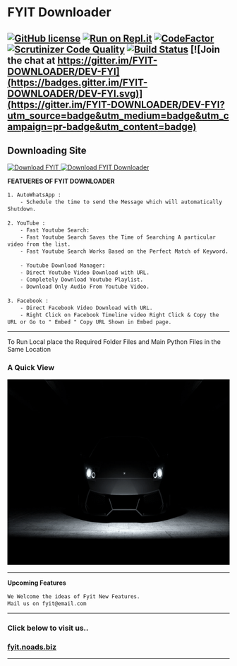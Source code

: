 


<h1>FYIT Downloader</h1> 

[![GitHub license](https://img.shields.io/github/license/DeepakChakravarthy/YoutubeDownloader-FYI)](https://github.com/DeepakChakravarthy/YoutubeDownloader-FYI/blob/master/LICENSE)
[![Run on Repl.it](https://repl.it/badge/github/DeepakChakravarthy/YoutubeDownloader-FYI)](https://repl.it/github/DeepakChakravarthy/YoutubeDownloader-FYI)
[![CodeFactor](https://www.codefactor.io/repository/github/deepakchakravarthy/youtubedownloader-fyi/badge)](https://www.codefactor.io/repository/github/deepakchakravarthy/youtubedownloader-fyi)
[![Scrutinizer Code Quality](https://scrutinizer-ci.com/g/DeepakChakravarthy/YoutubeDownloader-FYI/badges/quality-score.png?b=master)](https://scrutinizer-ci.com/g/DeepakChakravarthy/YoutubeDownloader-FYI/?branch=master)
[![Build Status](https://scrutinizer-ci.com/g/DeepakChakravarthy/YoutubeDownloader-FYI/badges/build.png?b=master)](https://scrutinizer-ci.com/g/DeepakChakravarthy/YoutubeDownloader-FYI/build-status/master) [![Join the chat at https://gitter.im/FYIT-DOWNLOADER/DEV-FYI](https://badges.gitter.im/FYIT-DOWNLOADER/DEV-FYI.svg)](https://gitter.im/FYIT-DOWNLOADER/DEV-FYI?utm_source=badge&utm_medium=badge&utm_campaign=pr-badge&utm_content=badge)
---------------------------------------------------------
<h2>Downloading Site</h2>
<a href="https://sourceforge.net/p/fyit/"><img alt="Download FYIT" src="https://sourceforge.net/sflogo.php?type=13&group_id=3225284"> <href="https://sourceforge.net/projects/fyit/files/latest/download"><img alt="Download FYIT Downloader" src="https://img.shields.io/sourceforge/dd/fyit.svg" ></a>



**FEATUERES OF FYIT DOWNLOADER**

	1. AutoWhatsApp :
	    - Schedule the time to send the Message which will automatically Shutdown.
		
	2. YouTube :
	    - Fast Youtube Search:
		- Fast Youtube Search Saves the Time of Searching A particular video from the list.
		- Fast Youtube Search Works Based on the Perfect Match of Keyword.
			
	    - Youtube Download Manager:
		- Direct Youtube Video Download with URL.
		- Completely Download Youtube Playlist.
		- Download Only Audio From Youtube Video.
            
	3. Facebook :
	    - Direct Facebook Video Download with URL.
	    - Right Click on Facebook Timeline video Right Click & Copy the URL or Go to " Embed " Copy URL Shown in Embed page.
	
---------------------------------------------------------

To Run Local place the Required Folder Files and Main Python Files in the Same Location

<h3> A Quick View </h3>

<img src="https://github.com/DeepakChakravarthy/YoutubeDownloader-FYI/blob/master/ScreenShot/screendemo.gif?raw=true" width="800" height="420">

----------------------------------------------------------

**Upcoming Features**

	We Welcome the ideas of Fyit New Features. 
	Mail us on fyit@email.com
	
----------------------------------------------------------

<h3>Click below to visit us..</h3>
<h3><a href="https://fyit.noads.biz/">fyit.noads.biz</a></h3>

-----------------------------------------------------------
